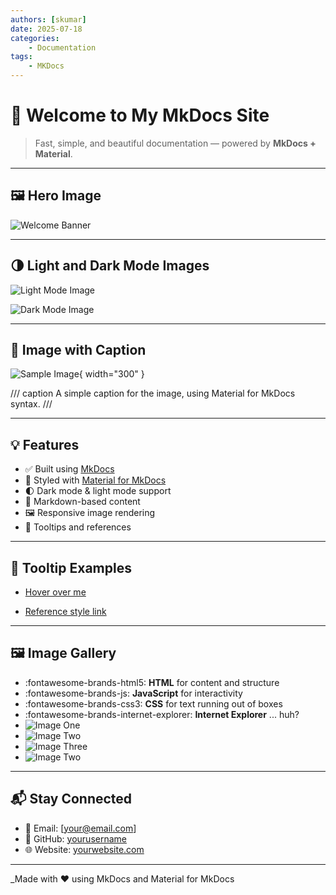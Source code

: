 ```yaml
---
authors: [skumar]
date: 2025-07-18
categories:
    - Documentation
tags:
    - MKDocs
---
```


# 👋 Welcome to My MkDocs Site

> Fast, simple, and beautiful documentation — powered by **MkDocs + Material**.

---

## 🖼️ Hero Image

![Welcome Banner](https://dummyimage.com/1200x500/009688/ffffff&text=Welcome+to+My+MkDocs+Site)

---

## 🌗 Light and Dark Mode Images

![Light Mode Image](https://dummyimage.com/1600x900/f5f5f5/aaaaaa&text=Light+Mode+Image#only-light)

![Dark Mode Image](https://dummyimage.com/1600x900/21222c/d5d7e2&text=Dark+Mode+Image#only-dark)

---

## 📝 Image with Caption

![Sample Image](https://dummyimage.com/600x400/cccccc/000000&text=Sample+Image){ width="300" }

/// caption
A simple caption for the image, using Material for MkDocs syntax.
///

---

## 💡 Features

- ✅ Built using [MkDocs](https://www.mkdocs.org)
- 🎨 Styled with [Material for MkDocs](https://squidfunk.github.io/mkdocs-material/)
- 🌓 Dark mode & light mode support
- 📄 Markdown-based content
- 🖼 Responsive image rendering
- 🧠 Tooltips and references

---

## 🔗 Tooltip Examples

- [Hover over me](https://example.com "I'm a tooltip!")

- [Reference style link][tooltip-link]

[tooltip-link]: https://example.com "Also has a tooltip!"

---

## 🖼️ Image Gallery

<div class="grid cards" markdown>

- :fontawesome-brands-html5: __HTML__ for content and structure
- :fontawesome-brands-js: __JavaScript__ for interactivity
- :fontawesome-brands-css3: __CSS__ for text running out of boxes
- :fontawesome-brands-internet-explorer: __Internet Explorer__ ... huh?
- ![Image One](https://dummyimage.com/300x200/e0e0e0/333333&text=Image+1)
- ![Image Two](https://dummyimage.com/300x200/cfd8dc/263238&text=Image+2)
- ![Image Three](https://dummyimage.com/300x200/b0bec5/212121&text=Image+3)
- ![Image Two](https://dummyimage.com/300x200/cfd8dc/263238&text=Image+4)

</div>

---

## 📬 Stay Connected

- 📧 Email: [your@email.com]
- 🐙 GitHub: [yourusername](https://github.com/yourusername)
- 🌐 Website: [yourwebsite.com](https://yourwebsite.com)

---

_Made with ❤️ using MkDocs and Material for MkDocs

